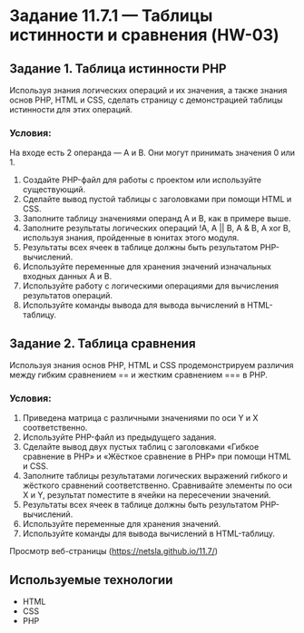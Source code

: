# Задание 11.7.1 — Таблицы истинности и сравнения (HW-03)

## Задание 1. Таблица истинности PHP 
Используя знания логических операций и их значения, а также знания основ PHP, HTML и CSS, сделать страницу с демонстрацией таблицы истинности для этих операций.

### Условия:
На входе есть 2 операнда — A и B. Они могут принимать значения 0 или 1.
1. Создайте PHP-файл для работы с проектом или используйте существующий.
2. Сделайте вывод пустой таблицы с заголовками при помощи HTML и CSS.
3. Заполните таблицу значениями операнд А и В, как в примере выше.
4. Заполните результаты логических операций !A, A || B, A & B, A xor B, используя знания, пройденные в юнитах этого модуля.
5. Результаты всех ячеек в таблице должны быть результатом PHP-вычислений.
6. Используйте переменные для хранения значений изначальных входных данных A и B.
7. Используйте работу с логическими операциями для вычисления результатов операций.
8. Используйте команды вывода для вывода вычислений в HTML-таблицу.

## Задание 2. Таблица сравнения 
Используя знания основ PHP, HTML и CSS продемонстрируем различия между гибким сравнением == и жестким сравнением === в PHP.

### Условия:
1. Приведена матрица с различными значениями по оси Y и X соответственно.
2. Используйте PHP-файл из предыдущего задания.
3. Сделайте вывод двух пустых таблиц с заголовками «Гибкое сравнение в PHP» и «Жёсткое сравнение в PHP» при помощи HTML и CSS.
4. Заполните таблицы результатами логических выражений гибкого и жёсткого сравнений соответственно. Сравнивайте элементы по оси X и Y, результат поместите в ячейки на пересечении значений.
5. Результаты всех ячеек в таблице должны быть результатом PHP-вычислений.
6. Используйте переменные для хранения значений.
7. Используйте команды для вывода вычислений в HTML-таблицу.

Просмотр веб-страницы (https://netsla.github.io/11.7/)

## Используемые технологии
* HTML
* CSS
* PHP